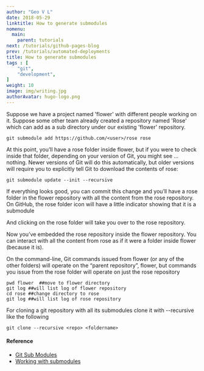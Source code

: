 ```yaml
---
author: "Geo V L"
date: 2018-05-29
linktitle: How to generate submodules
nomenu:
  main:
    parent: tutorials
next: /tutorials/github-pages-blog
prev: /tutorials/automated-deployments
title: How to generate submodules
tags : [
    "git",
    "development",
]
weight: 10
image: img/writing.jpg
authorAvatar: hugo-logo.png
---
```


Suppose we have a project named 'flower' with different people working on it. Suppose  some other team already created a repository named 'Rose' which can add as a sub directory under our existing 'flower' repository. 

``` 
git submodule add https://github.com/<user>/rose rose
```
At this point, you’ll have a rose folder inside flower, but if you were to check inside that folder, depending on your version of Git, you might see … nothing.
Newer versions of Git will do this automatically, but older versions will require you to explicitly tell Git to download the contents of rose:

```
git submodule update --init --recursive
```
If everything looks good, you can commit this change and you’ll have a rose folder in the flower repository with all the content from the rose repository.
On GitHub, the rose folder icon will have a little indicator showing that it is a submodule

And clicking on the rose folder will take you over to the rose repository.

Now you’ve embedded the rose repository inside the flower repository. You can interact with all the content from rose as if it were a folder inside flower (because it is).

On the command-line, Git commands issued from flower (or any of the other folders) will operate on the “parent repository”, flower, but commands you issue from the rose folder will operate on just the rose repository

```
pwd flower  ##move to flower directory
git log ##will list log of flower repository
cd rose ##change directory to rose
git log ##will list log of rose repository
```

For cloning a git repository with all its submodules clone it with --recursive like the following

```
git clone --recursive <repo> <foldername>
```






#### Reference

* [Git Sub Modules](https://git-scm.com/book/en/v2/Git-Tools-Submodules) 
* [Working with submodules](https://blog.github.com/2016-02-01-working-with-submodules/)